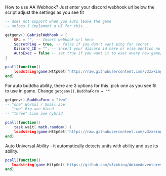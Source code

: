 How to use AA Webhook?
Just enter your discord webhook url below the script
adjust the settings as you see fit
```lua
-- does not support when you auto leave the game
-- unless I implement a UI for this...

getgenv().GabrielWebhook = {
    URL = "", -- Insert webhook url here
    SecretPing = true, -- false if you don't want ping for secret 
    Discord_ID = "", -- insert your discord id here or else mention no one
    AutoExec = false -- set true if you want it to exec every new game/teleport
}

pcall(function()
    loadstring(game:HttpGet("https://raw.githubusercontent.com/v3zxking/AnimeAdventures/refs/heads/main/AAWebhook.lua"))()
end)
```

For auto buddha ability, there are 3 options for this. pick one as you see fit to use in game.
Change `getgenv().BuddhaForm = ""`
```lua
getgenv().BuddhaForm = "two"
-- "one" Normal / Small aoe
-- "two" Big aoe bleed
-- "three" Line aoe hybrid

pcall(function()
    task.wait( math.random() )
    loadstring(game:HttpGet('https://raw.githubusercontent.com/v3zxking/AnimeAdventures/refs/heads/main/AutoBuddhaAbility.lua'))()
end)
```

Auto Universal Ability - it automatically detects units with ability and use its ability.
```lua
pcall(function()
   loadstring(game:HttpGet('https://github.com/v3zxking/AnimeAdventures/blob/main/AutoUniversalAbility.lua'))()
end)
```
